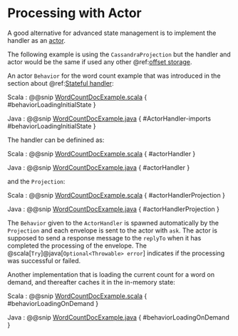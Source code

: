 # Processing with Actor

A good alternative for advanced state management is to implement the handler as an [actor](https://doc.akka.io/docs/akka/current/typed/actors.html).

The following example is using the `CassandraProjection` but the handler and actor would be the same if used
any other @ref:[offset storage](overview.md). 

An actor `Behavior` for the word count example that was introduced in the section about @ref:[Stateful handler](cassandra.md#stateful-handler):

Scala
:  @@snip [WordCountDocExample.scala](/examples/src/it/scala/docs/cassandra/WordCountDocExample.scala) { #behaviorLoadingInitialState }

Java
:  @@snip [WordCountDocExample.java](/examples/src/it/java/jdocs/cassandra/WordCountDocExample.java) { #ActorHandler-imports #behaviorLoadingInitialState }

The handler can be definined as:

Scala
:  @@snip [WordCountDocExample.scala](/examples/src/it/scala/docs/cassandra/WordCountDocExample.scala) { #actorHandler }

Java
:  @@snip [WordCountDocExample.java](/examples/src/it/java/jdocs/cassandra/WordCountDocExample.java) { #actorHandler }

and the `Projection`:

Scala
:  @@snip [WordCountDocExample.scala](/examples/src/it/scala/docs/cassandra/WordCountDocExampleSpec.scala) { #actorHandlerProjection }

Java
:  @@snip [WordCountDocExample.java](/examples/src/it/java/jdocs/cassandra/WordCountDocExampleTest.java) { #actorHandlerProjection }

The `Behavior` given to the `ActorHandler` is spawned automatically by the `Projection` and each envelope is sent to
the actor with `ask`. The actor is supposed to send a response message to the `replyTo` when it has completed the
processing of the envelope. The @scala[`Try`]@java[`Optional<Throwable> error`] indicates if the processing was
successful or failed.

Another implementation that is loading the current count for a word on demand, and thereafter caches it in the
in-memory state: 

Scala
:  @@snip [WordCountDocExample.scala](/examples/src/it/scala/docs/cassandra/WordCountDocExample.scala) { #behaviorLoadingOnDemand }

Java
:  @@snip [WordCountDocExample.java](/examples/src/it/java/jdocs/cassandra/WordCountDocExample.java) { #behaviorLoadingOnDemand }   
